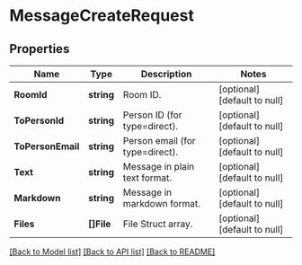 # MessageCreateRequest

## Properties
Name | Type | Description | Notes
------------ | ------------- | ------------- | -------------
**RoomId** | **string** | Room ID. | [optional] [default to null]
**ToPersonId** | **string** | Person ID (for type&#x3D;direct). | [optional] [default to null]
**ToPersonEmail** | **string** | Person email (for type&#x3D;direct). | [optional] [default to null]
**Text** | **string** | Message in plain text format. | [optional] [default to null]
**Markdown** | **string** | Message in markdown format. | [optional] [default to null]
**Files** | **[]File** | File Struct array. | [optional] [default to null]

[[Back to Model list]](../README.md#documentation-for-models) [[Back to API list]](../README.md#documentation-for-api-endpoints) [[Back to README]](../README.md)


